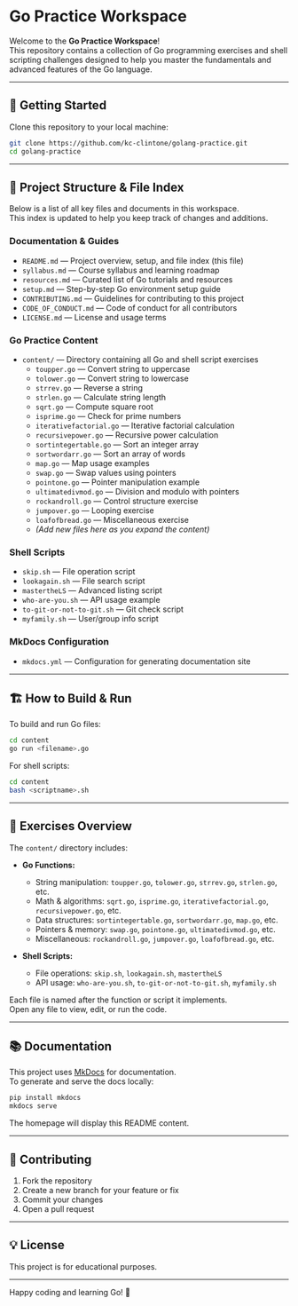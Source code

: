 # Go Practice Workspace

Welcome to the **Go Practice Workspace**!  
This repository contains a collection of Go programming exercises and shell scripting challenges designed to help you master the fundamentals and advanced features of the Go language.

---

## 🚀 Getting Started

Clone this repository to your local machine:

```sh
git clone https://github.com/kc-clintone/golang-practice.git
cd golang-practice
```

---

## 📁 Project Structure & File Index

Below is a list of all key files and documents in this workspace.  
This index is updated to help you keep track of changes and additions.

### **Documentation & Guides**

- `README.md` — Project overview, setup, and file index (this file)
- `syllabus.md` — Course syllabus and learning roadmap
- `resources.md` — Curated list of Go tutorials and resources
- `setup.md` — Step-by-step Go environment setup guide
- `CONTRIBUTING.md` — Guidelines for contributing to this project
- `CODE_OF_CONDUCT.md` — Code of conduct for all contributors
- `LICENSE.md` — License and usage terms

### **Go Practice Content**

- `content/` — Directory containing all Go and shell script exercises
  - `toupper.go` — Convert string to uppercase
  - `tolower.go` — Convert string to lowercase
  - `strrev.go` — Reverse a string
  - `strlen.go` — Calculate string length
  - `sqrt.go` — Compute square root
  - `isprime.go` — Check for prime numbers
  - `iterativefactorial.go` — Iterative factorial calculation
  - `recursivepower.go` — Recursive power calculation
  - `sortintegertable.go` — Sort an integer array
  - `sortwordarr.go` — Sort an array of words
  - `map.go` — Map usage examples
  - `swap.go` — Swap values using pointers
  - `pointone.go` — Pointer manipulation example
  - `ultimatedivmod.go` — Division and modulo with pointers
  - `rockandroll.go` — Control structure exercise
  - `jumpover.go` — Looping exercise
  - `loafofbread.go` — Miscellaneous exercise
  - _(Add new files here as you expand the content)_

### **Shell Scripts**

- `skip.sh` — File operation script
- `lookagain.sh` — File search script
- `mastertheLS` — Advanced listing script
- `who-are-you.sh` — API usage example
- `to-git-or-not-to-git.sh` — Git check script
- `myfamily.sh` — User/group info script

### **MkDocs Configuration**

- `mkdocs.yml` — Configuration for generating documentation site

---

## 🏗️ How to Build & Run

To build and run Go files:

```sh
cd content
go run <filename>.go
```

For shell scripts:

```sh
cd content
bash <scriptname>.sh
```

---

## 📝 Exercises Overview

The `content/` directory includes:

- **Go Functions:**

  - String manipulation: `toupper.go`, `tolower.go`, `strrev.go`, `strlen.go`, etc.
  - Math & algorithms: `sqrt.go`, `isprime.go`, `iterativefactorial.go`, `recursivepower.go`, etc.
  - Data structures: `sortintegertable.go`, `sortwordarr.go`, `map.go`, etc.
  - Pointers & memory: `swap.go`, `pointone.go`, `ultimatedivmod.go`, etc.
  - Miscellaneous: `rockandroll.go`, `jumpover.go`, `loafofbread.go`, etc.

- **Shell Scripts:**
  - File operations: `skip.sh`, `lookagain.sh`, `mastertheLS`
  - API usage: `who-are-you.sh`, `to-git-or-not-to-git.sh`, `myfamily.sh`

Each file is named after the function or script it implements.  
Open any file to view, edit, or run the code.

---

## 📚 Documentation

This project uses [MkDocs](https://www.mkdocs.org/) for documentation.  
To generate and serve the docs locally:

```sh
pip install mkdocs
mkdocs serve
```

The homepage will display this README content.

---

## 🤝 Contributing

1. Fork the repository
2. Create a new branch for your feature or fix
3. Commit your changes
4. Open a pull request

---

## 💡 License

This project is for educational purposes.

---

Happy coding and learning Go! 🚦
